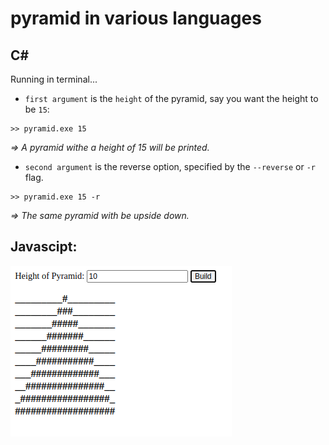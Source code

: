 # pyramid in various languages

## C#
Running in terminal...

- ``first argument`` is the ``height`` of the pyramid, say you want the height to be ``15``:

```
>> pyramid.exe 15

```
*=> A pyramid withe a height of 15 will be printed.*

- ``second argument`` is the reverse option, specified by the ``--reverse`` or ``-r`` flag.

```
>> pyramid.exe 15 -r

```
*=> The same pyramid with be upside down.*

## Javascipt:

![js_preview](/Javascript/js_pyramid.png)
